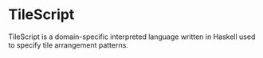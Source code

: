 # TileScript
TileScript is a domain-specific interpreted language written in Haskell used to specify tile arrangement patterns.
